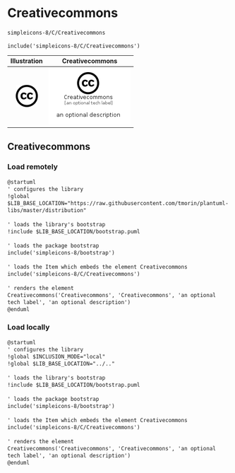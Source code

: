 # Creativecommons


```text
simpleicons-8/C/Creativecommons
```

```text
include('simpleicons-8/C/Creativecommons')
```



| Illustration | Creativecommons |
| :---: | :---: |
| ![illustration for Illustration](../../simpleicons-8/C/Creativecommons.png) | ![illustration for Creativecommons](../../simpleicons-8/C/Creativecommons.Local.png) |




## Creativecommons

### Load remotely
```plantuml
@startuml
' configures the library
!global $LIB_BASE_LOCATION="https://raw.githubusercontent.com/tmorin/plantuml-libs/master/distribution"

' loads the library's bootstrap
!include $LIB_BASE_LOCATION/bootstrap.puml

' loads the package bootstrap
include('simpleicons-8/bootstrap')

' loads the Item which embeds the element Creativecommons
include('simpleicons-8/C/Creativecommons')

' renders the element
Creativecommons('Creativecommons', 'Creativecommons', 'an optional tech label', 'an optional description')
@enduml
```

### Load locally
```plantuml
@startuml
' configures the library
!global $INCLUSION_MODE="local"
!global $LIB_BASE_LOCATION="../.."

' loads the library's bootstrap
!include $LIB_BASE_LOCATION/bootstrap.puml

' loads the package bootstrap
include('simpleicons-8/bootstrap')

' loads the Item which embeds the element Creativecommons
include('simpleicons-8/C/Creativecommons')

' renders the element
Creativecommons('Creativecommons', 'Creativecommons', 'an optional tech label', 'an optional description')
@enduml
```

